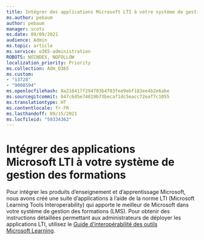 ```yaml
---
title: Intégrer des applications Microsoft LTI à votre système de gestion des formations
ms.author: pebaum
author: pebaum
manager: scotv
ms.date: 09/09/2021
audience: Admin
ms.topic: article
ms.service: o365-administration
ROBOTS: NOINDEX, NOFOLLOW
localization_priority: Priority
ms.collection: Adm_O365
ms.custom:
- "13728"
- "9008594"
ms.openlocfilehash: 8a218417f294703b4f03fee9ebf183ee4b2e6abe
ms.sourcegitcommit: b47c6d5e74819b73becaf1dc5eacc72eaf7c1055
ms.translationtype: HT
ms.contentlocale: fr-FR
ms.lasthandoff: 09/15/2021
ms.locfileid: "59334362"
---
```

# <a name="integrate-microsoft-lti-apps-with-your-lms"></a>Intégrer des applications Microsoft LTI à votre système de gestion des formations

Pour intégrer les produits d’enseignement et d’apprentissage Microsoft, nous avons créé une suite d’applications à l’aide de la norme LTI (Microsoft Learning Tools Interoperability) qui apporte le meilleur de Microsoft dans votre système de gestion des formations (LMS). Pour obtenir des instructions détaillées permettant aux administrateurs de déployer les applications LTI, utilisez le [Guide d’interopérabilité des outils Microsoft Learning](https://admin.microsoft.com/AdminPortal/Home?#/modernonboarding/lmsintegrationguide).